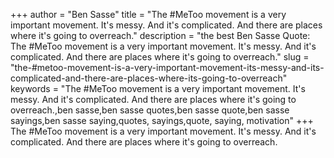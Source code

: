 +++
author = "Ben Sasse"
title = "The #MeToo movement is a very important movement. It's messy. And it's complicated. And there are places where it's going to overreach."
description = "the best Ben Sasse Quote: The #MeToo movement is a very important movement. It's messy. And it's complicated. And there are places where it's going to overreach."
slug = "the-#metoo-movement-is-a-very-important-movement-its-messy-and-its-complicated-and-there-are-places-where-its-going-to-overreach"
keywords = "The #MeToo movement is a very important movement. It's messy. And it's complicated. And there are places where it's going to overreach.,ben sasse,ben sasse quotes,ben sasse quote,ben sasse sayings,ben sasse saying,quotes, sayings,quote, saying, motivation"
+++
The #MeToo movement is a very important movement. It's messy. And it's complicated. And there are places where it's going to overreach.
